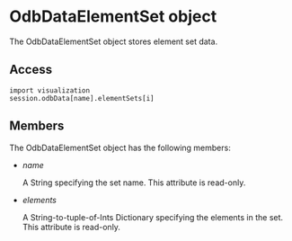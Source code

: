 # OdbDataElementSet object

The OdbDataElementSet object stores element set data.

## Access

```
import visualization
session.odbData[name].elementSets[i]
```

## Members

The OdbDataElementSet object has the following members:

- *name*

  A String specifying the set name. This attribute is read-only.

- *elements*

  A String-to-tuple-of-Ints Dictionary specifying the elements in the set. This attribute is read-only.